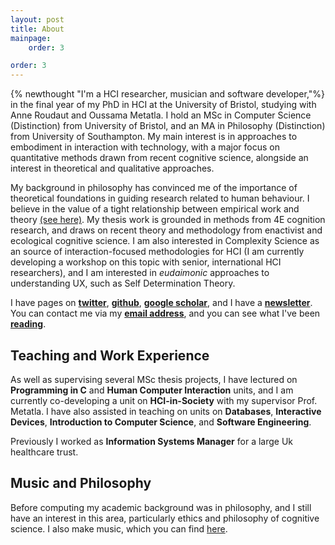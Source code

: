 ```yaml
---
layout: post
title: About
mainpage: 
    order: 3

order: 3
---
```


{% newthought "I'm a HCI researcher, musician and software developer,"%} in the final year of my PhD in HCI at the University of Bristol, studying with Anne Roudaut and Oussama Metatla. I hold an MSc in Computer Science (Distinction) from University of Bristol, and an MA in Philosophy (Distinction) from University of Southampton. My main interest is in approaches to embodiment in interaction with technology, with a major focus on quantitative methods drawn from recent cognitive science, alongside an interest in theoretical and qualitative approaches. 

My background in philosophy has convinced me of the importance of theoretical foundations in guiding research related to human behaviour. I believe in the value of a tight relationship between empirical work and theory [(see here)](https://authentic.sice.indiana.edu/philosophy-hci-workshop/papers/P13-Bennett_Metatla_Roudaut.pdf). My thesis work is grounded in methods from 4E cognition research, and draws on recent theory and methodology from enactivist and ecological cognitive science. I am also interested in Complexity Science as an source of interaction-focused methodologies for HCI (I am currently developing a workshop on this topic with senior, international HCI researchers), and I am interested in *eudaimonic* approaches to understanding UX, such as Self Determination Theory. 

I have pages on [**twitter**](https://twitter.com/__stillPoint), [**github**](https://github.com/danBennettDev/), [**google scholar**](https://scholar.google.com/citations?user=KxrABMIAAAAJ&hl=en), and I have a [**newsletter**]({{site.baseurl}}/about/mailingList.html). You can contact me via my <a href='&#109;&#97;&#105;&#108;&#116;&#111;&#58;&#100;&#98;&#49;&#53;&#50;&#51;&#55;&#64;&#98;&#114;&#105;&#115;&#116;&#111;&#108;&#46;&#97;&#99;&#46;&#117;&#107;'>**email address**</a>, and you can see what I've been [**reading**]({{site.baseurl}}/reading/index.html). 

## Teaching and Work Experience
As well as supervising several MSc thesis projects,
I have lectured on **Programming in C** and **Human Computer Interaction** units, and I am currently co-developing a unit on **HCI-in-Society** with my supervisor Prof. Metatla.  I have also assisted in teaching on units on **Databases**, **Interactive Devices**, **Introduction to Computer Science**, and **Software Engineering**. 

Previously I worked as **Information Systems Manager** for a large Uk healthcare trust.


## Music and Philosophy 

Before computing my academic background was in philosophy, and I still have an interest in this area, particularly ethics and philosophy of cognitive science. I also make music, which you can find [here]({{site.baseurl}}/music/music.html).


<!-- ![Photo Courtesy of Bruno Guastalla](cafe kino 15-05-16-4.jpg)
Performing Rishin Singh's *Stalaktos* at Cafe Kino, Bristol (photo by Bruno Guastalla) -->


<!-- 
<div class="ytcontainer">
<iframe src="https://player.vimeo.com/video/14901626" frameborder="0" class="ytvideo" allow="autoplay; encrypted-media" webkitallowfullscreen mozallowfullscreen allowfullscreen></iframe>
</div>
 -->